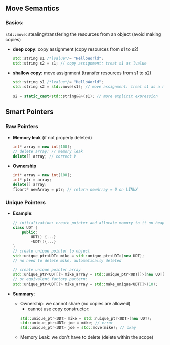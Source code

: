 ## Move Semantics
### Basics:
`std::move`: stealing/transfering the resources from an object (avoid making copies)
- **deep copy**: copy assignment (copy resources from s1 to s2)
    ```cpp
    std::string s1 /*lvalue*/= "HelloWorld";
    std::string s2 = s1; // copy assignment: treat s1 as lvalue
    ```
- **shallow copy**: move assignment (transfer resources from s1 to s2)
    ```cpp
    std::string s1 /*lvalue*/= "HelloWorld";
    std::string s2 = std::move(s1); // move assignment: treat s1 as a rvalue
    ```
    ```cpp
    s2 = static_cast<std::string&&>(s1); // more explicit expression
    ```
    
## Smart Pointers
### Raw Pointers
- **Memory leak** (if not properly deleted)
    ```cpp
    int* array = new int[100];
    // delete array; // memory leak
    delete[] array; // correct V
    ```
- **Ownership**
     ```cpp
     int* array = new int[100];
     int* ptr = array;
     delete[] array;
     floart* newArray = ptr; // return newArray = 0 on LINUX
     ```
### Unique Pointers
- **Example**:
    ```cpp
    // initialization: create pointer and allocate memory to it on heap
    class UDT {
        public:
            UDT() {...}
            ~UDT(){...}
    }
    // create unique pointer to object
    std::unique_ptr<UDT> mike = std::unique_ptr<UDT>(new UDT);
    // no need to delete mike, automatically deleted

    // create unique pointer array
    std::unique_ptr<UDT[]> mike_array = std::unique_ptr<UDT[]>(new UDT[10]);
    // or equivalent factory pattern:
    std::unique_ptr<UDT[]> mike_array = std::make_unique<UDT[]>(10);

    ```

- **Summary**:
    - Ownership: we cannot share (no copies are allowed)
        - cannot use copy constructor:
        ```cpp
        std::unique_ptr<UDT> mike = std::nuique_ptr<UDT>(new UDT);
        std::unique_ptr<UDT> joe = mike; // error
        std::unique_ptr<UDT> joe = std::move(mike); // okay
        ```
    - Memory Leak: we don't have to delete (delete within the scope)


